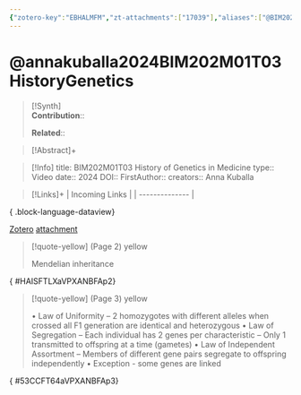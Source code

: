 ```yaml
---
{"zotero-key":"EBHALMFM","zt-attachments":["17039"],"aliases":["@BIM202M01T03 History of Genetics in Medicine"],"keywords":["✅"],"FirstAuthor":"[[ Anna Kuballa]]","tags":["source/video","Uni/BIM202"],"dg-publish":true,"permalink":"/sources/video/annakuballa2024-bim-202-m01-t03-history-genetics/","dgPassFrontmatter":true}
---
```


# @annakuballa2024BIM202M01T03HistoryGenetics

>[!Synth]  
>**Contribution**::  
>  
>**Related**:: 
>  

> [!Abstract]+
> 

> [!Info]
> title: BIM202M01T03 History of Genetics in Medicine
> type:: Video 
> date:: 2024
> DOI:: 
> FirstAuthor:: 
> creators:: Anna Kuballa

> [!Links]+
>  | Incoming Links |
> | -------------- |
> 
{ .block-language-dataview}


[Zotero](zotero://select/library/items/EBHALMFM) [attachment](<file:///Users/nathanmaxwell/Zotero/storage/VPXANBFA/BIM202%20Week%201%20Slides%20pages%209%20-%2011.pdf>)

> [!quote-yellow] (Page 2) yellow
> 
> Mendelian inheritance
>
{ #HAISFTLXaVPXANBFAp2}


> [!quote-yellow] (Page 3) yellow
> 
> • Law of Uniformity  – 2 homozygotes with different alleles when crossed all F1 generation are identical and heterozygous  • Law of Segregation  – Each individual has 2 genes per characteristic  – Only 1 transmitted to offspring at a time (gametes)  • Law of Independent Assortment  – Members of different gene pairs segregate to offspring independently  • Exception - some genes are linked
>
{ #53CCFT64aVPXANBFAp3}

